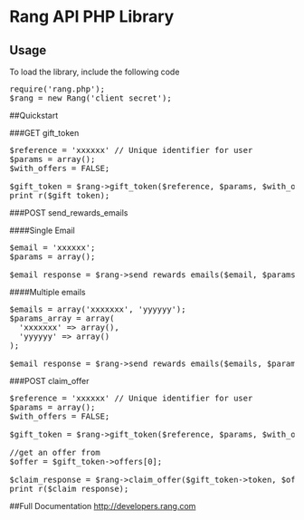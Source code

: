 Rang API PHP Library
================

Usage
-----------
To load the library, include the following code

<pre>
require('rang.php');
$rang = new Rang('client_secret');
</pre>

##Quickstart

###GET gift_token
<pre>
$reference = 'xxxxxx' // Unique identifier for user
$params = array();
$with_offers = FALSE;

$gift_token = $rang->gift_token($reference, $params, $with_offers);
print_r($gift_token);
</pre>

###POST send\_rewards\_emails

####Single Email
<pre>
$email = 'xxxxxx';
$params = array();

$email_response = $rang->send_rewards_emails($email, $params);
</pre>

####Multiple emails
<pre>
$emails = array('xxxxxxx', 'yyyyyy');
$params_array = array(
  'xxxxxxx' => array(),
  'yyyyyy' => array()
);

$email_response = $rang->send_rewards_emails($emails, $params_array);
</pre>

###POST claim_offer
<pre>
$reference = 'xxxxxx' // Unique identifier for user
$params = array();
$with_offers = FALSE;

$gift_token = $rang->gift_token($reference, $params, $with_offers);

//get an offer from
$offer = $gift_token->offers[0];

$claim_response = $rang->claim_offer($gift_token->token, $offer->id);
print_r($claim_response);
</pre>


##Full Documentation
http://developers.rang.com
